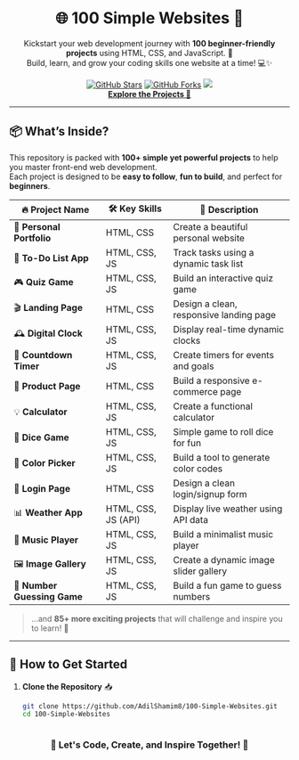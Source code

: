 <h1 align="center">🌐 100 Simple Websites 🚀</h1>

<p align="center">
   Kickstart your web development journey with <strong>100 beginner-friendly projects</strong> using HTML, CSS, and JavaScript. 🎨  
   <br>
   Build, learn, and grow your coding skills one website at a time! 💻✨  
</p>

<p align="center">
   <a href="https://github.com/AdilShamim8/100-Simple-Websites"><img src="https://img.shields.io/github/stars/AdilShamim8/100-Simple-Websites?style=social" alt="GitHub Stars"></a>
   <a href="https://github.com/AdilShamim8/100-Simple-Websites"><img src="https://img.shields.io/github/forks/AdilShamim8/100-Simple-Websites?style=social" alt="GitHub Forks"></a>
   <img src="https://img.shields.io/badge/HTML-%20%7C%20CSS-%20%7C%20JavaScript-blueviolet">
   <br>
   <a href="https://github.com/AdilShamim8/100-Simple-Websites"><strong>Explore the Projects 🚀</strong></a>
</p>

---

## 📦 **What’s Inside?**

This repository is packed with **100+ simple yet powerful projects** to help you master front-end web development.  
Each project is designed to be **easy to follow**, **fun to build**, and perfect for **beginners**.

| 🔥 **Project Name**          | 🛠️ **Key Skills**             | 🚀 **Description**                      |
|-----------------------------|-------------------------------|----------------------------------------|
| 🌟 **Personal Portfolio**    | HTML, CSS                    | Create a beautiful personal website    |
| 📝 **To-Do List App**        | HTML, CSS, JS                | Track tasks using a dynamic task list  |
| 🎮 **Quiz Game**             | HTML, CSS, JS                | Build an interactive quiz game         |
| 🎬 **Landing Page**          | HTML, CSS                    | Design a clean, responsive landing page|
| 🕰️ **Digital Clock**         | HTML, CSS, JS                | Display real-time dynamic clocks       |
| 📆 **Countdown Timer**       | HTML, CSS, JS                | Create timers for events and goals     |
| 🛒 **Product Page**          | HTML, CSS                    | Build a responsive e-commerce page     |
| 💡 **Calculator**            | HTML, CSS, JS                | Create a functional calculator         |
| 🎲 **Dice Game**             | HTML, CSS, JS                | Simple game to roll dice for fun       |
| 🎨 **Color Picker**          | HTML, CSS, JS                | Build a tool to generate color codes   |
| 🔐 **Login Page**            | HTML, CSS                    | Design a clean login/signup form       |
| 📊 **Weather App**           | HTML, CSS, JS (API)          | Display live weather using API data    |
| 🎵 **Music Player**          | HTML, CSS, JS                | Build a minimalist music player        |
| 🖼️ **Image Gallery**         | HTML, CSS, JS                | Create a dynamic image slider gallery  |
| 🧮 **Number Guessing Game**  | HTML, CSS, JS                | Build a fun game to guess numbers      |

> ...and **85+ more exciting projects** that will challenge and inspire you to learn! 🚀  

---

## 🚀 **How to Get Started**

1. **Clone the Repository** 📥  
   ```bash
   git clone https://github.com/AdilShamim8/100-Simple-Websites.git
   cd 100-Simple-Websites



<h3 align="center">🎉 Let's Code, Create, and Inspire Together! 🚀</h3>
